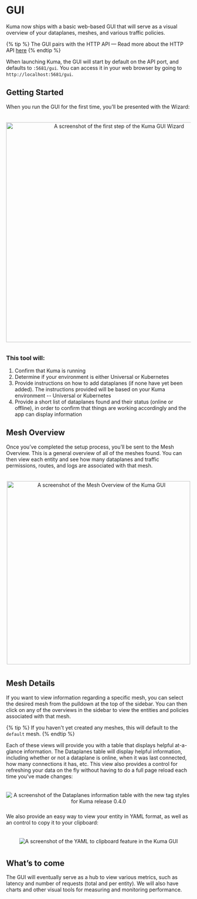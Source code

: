 ---
---
# GUI

Kuma now ships with a basic web-based GUI that will serve as a visual overview of your dataplanes, meshes, and various traffic policies.

{% tip %}
The GUI pairs with the HTTP API — Read more about the HTTP API [here](../http-api)
{% endtip %}

When launching Kuma, the GUI will start by default on the API port, and defaults to `:5681/gui`. You can access it in your web browser by going to `http://localhost:5681/gui`.

## Getting Started
When you run the GUI for the first time, you’ll be presented with the Wizard:

<center>
<img src="/assets/images/docs/0.4.0/gui-wizard-step-1.png" alt="A screenshot of the first step of the Kuma GUI Wizard" style="width: 600px; padding-top: 20px; padding-bottom: 10px;"/>
</center>

### This tool will:
1. Confirm that Kuma is running
2. Determine if your environment is either Universal or Kubernetes
3. Provide instructions on how to add dataplanes (if none have yet been added). The instructions provided will be based on your Kuma environment -- Universal or Kubernetes
4. Provide a short list of dataplanes found and their status (online or offline), in order to confirm that things are working accordingly and the app can display information

## Mesh Overview
Once you’ve completed the setup process, you’ll be sent to the Mesh Overview. This is a general overview of all of the meshes found. You can then view each entity and see how many dataplanes and traffic permissions, routes, and logs are associated with that mesh.

<center>
<img src="/assets/images/docs/0.4.0/gui-mesh-overview.png" alt="A screenshot of the Mesh Overview of the Kuma GUI" style="width: 500px; padding-top: 20px; padding-bottom: 10px;"/>
</center>

## Mesh Details
If you want to view information regarding a specific mesh, you can select the desired mesh from the pulldown at the top of the sidebar. You can then click on any of the overviews in the sidebar to view the entities and policies associated with that mesh.

{% tip %}
If you haven't yet created any meshes, this will default to the `default` mesh.
{% endtip %}

Each of these views will provide you with a table that displays helpful at-a-glance information. The Dataplanes table will display helpful information, including whether or not a dataplane is online, when it was last connected, how many connections it has, etc. This view also provides a control for refreshing your data on the fly without having to do a full page reload each time you've made changes:

<center>
<img src="/assets/images/docs/0.4.0/gui-dataplanes-table.png" alt="A screenshot of the Dataplanes information table with the new tag styles for Kuma release 0.4.0" style="padding-top: 20px; padding-bottom: 10px;"/>
</center>

We also provide an easy way to view your entity in YAML format, as well as an control to copy it to your clipboard:

<center>
<img src="/assets/images/docs/0.4.0/gui-yaml-to-clipboard.png" alt="A screenshot of the YAML to clipboard feature in the Kuma GUI" style="padding-top: 20px; padding-bottom: 10px;"/>
</center>

## What’s to come
The GUI will eventually serve as a hub to view various metrics, such as latency and number of requests (total and per entity). We will also have charts and other visual tools for measuring and monitoring performance.